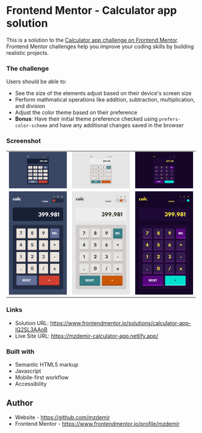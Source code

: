 # Frontend Mentor - Calculator app solution

This is a solution to the [Calculator app challenge on Frontend Mentor](https://www.frontendmentor.io/challenges/calculator-app-9lteq5N29). Frontend Mentor challenges help you improve your coding skills by building realistic projects.

### The challenge

Users should be able to:

- See the size of the elements adjust based on their device's screen size
- Perform mathmatical operations like addition, subtraction, multiplication, and division
- Adjust the color theme based on their preference
- **Bonus**: Have their initial theme preference checked using `prefers-color-scheme` and have any additional changes saved in the browser

### Screenshot

<table>
  <tr>
    <td><img src="./previews/desktop-theme-1-preview.png" alt=""></td>
    <td><img src="./previews/desktop-theme-2-preview.png" alt=""></td>
    <td><img src="./previews/desktop-theme-3-preview.png" alt=""></td>
  </tr>
    <tr>
    <td><img src="./previews/mobile-theme-1-preview.png" alt=""></td>
    <td><img src="./previews/mobile-theme-2-preview.png" alt=""></td>
    <td><img src="./previews/mobile-theme-3-preview.png" alt=""></td>
  </tr>

</table>

### Links

- Solution URL: https://www.frontendmentor.io/solutions/calculator-app-IQ2SL3AAoB
- Live Site URL: https://mzdemir-calculator-app.netlify.app/

### Built with

- Semantic HTML5 markup
- Javascript
- Mobile-first workflow
- Accessibility

## Author

- Website - https://github.com/mzdemir
- Frontend Mentor - https://www.frontendmentor.io/profile/mzdemir
